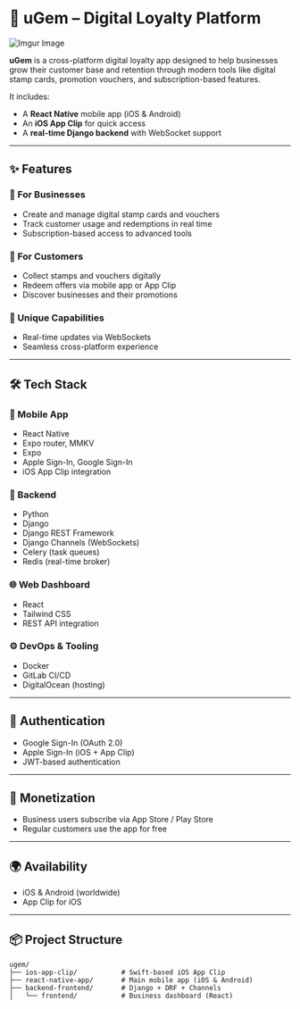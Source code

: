 # 💎 uGem – Digital Loyalty Platform

![Imgur Image]([https://imgur.com/a/ugem-app-demo-qVfZLt5])

**uGem** is a cross-platform digital loyalty app designed to help businesses grow their customer base and retention through modern tools like digital stamp cards, promotion vouchers, and subscription-based features.

It includes:
- A **React Native** mobile app (iOS & Android)
- An **iOS App Clip** for quick access
- A **real-time Django backend** with WebSocket support

---

## ✨ Features

### 🧾 For Businesses
- Create and manage digital stamp cards and vouchers
- Track customer usage and redemptions in real time
- Subscription-based access to advanced tools

### 📱 For Customers
- Collect stamps and vouchers digitally
- Redeem offers via mobile app or App Clip
- Discover businesses and their promotions

### 🚀 Unique Capabilities
- Real-time updates via WebSockets
- Seamless cross-platform experience

---

## 🛠 Tech Stack

### 📱 Mobile App
- React Native
- Expo router, MMKV
- Expo
- Apple Sign-In, Google Sign-In
- iOS App Clip integration

### 🧠 Backend
- Python
- Django
- Django REST Framework
- Django Channels (WebSockets)
- Celery (task queues)
- Redis (real-time broker)

### 🌐 Web Dashboard
- React
- Tailwind CSS
- REST API integration

### ⚙️ DevOps & Tooling
- Docker
- GitLab CI/CD
- DigitalOcean (hosting)

---

## 🔐 Authentication

- Google Sign-In (OAuth 2.0)
- Apple Sign-In (iOS + App Clip)
- JWT-based authentication

---

## 💸 Monetization

- Business users subscribe via App Store / Play Store
- Regular customers use the app for free

---

## 🌍 Availability

- iOS & Android (worldwide)
- App Clip for iOS

---

## 📦 Project Structure

```text
ugem/
├── ios-app-clip/           # Swift-based iOS App Clip
├── react-native-app/       # Main mobile app (iOS & Android)
├── backend-frontend/       # Django + DRF + Channels  
│   └── frontend/           # Business dashboard (React)
